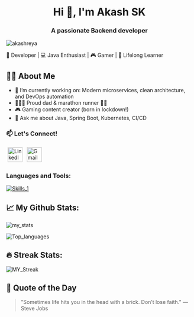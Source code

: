 <h1 align="center">Hi 👋, I'm Akash SK</h1>
<h3 align="center">A passionate Backend developer</h3>

<p align="left"> <img src="https://komarev.com/ghpvc/?username=akashreya&label=Profile%20views&color=0e75b6&style=flat" alt="akashreya" /> </p>

<p align="left">
  🚀 Developer | 💻 Java Enthusiast | 🎮 Gamer | 🧠 Lifelong Learner
</p>

## 🧑‍💻 About Me

- 🔭 I’m currently working on: Modern microservices, clean architecture, and DevOps automation
- 👨‍👩‍👧 Proud dad & marathon runner 🏃‍♂️
- 🎮 Gaming content creator (born in lockdown!)
- 💬 Ask me about Java, Spring Boot, Kubernetes, CI/CD

<h3 align="left">📫 Let's Connect!</h3> <a href="https://www.linkedin.com/in/akash-kantharaj-68526a3a" target="_blank" rel="noopener noreferrer"> <img src="https://skillicons.dev/icons?i=linkedin" alt="LinkedIn" height="40" style="vertical-align:top; margin:4px"></a> <a href="mailto:akashakashreya@gmail.com"> <img src="https://skillicons.dev/icons?i=gmail" alt="Gmail" height="40" style="vertical-align:top; margin:4px"></a>
<p align="left">
</p>

<h3 align="left">Languages and Tools:</h3>

[![Skills_1](https://skillicons.dev/icons?i=java,python,bash,mysql,spring,hibernate,react,eclipse,vscode,pycharm,jenkins,git,gitlab,maven,gradle,cmake,windows,linux,redhat,postman,aws,gcp)](https://skillicons.dev)

## 📈 My Github Stats:
![my_stats](https://github-readme-stats.vercel.app/api?username=akashreya&show_icons=true&locale=en&theme=github_dark)

![Top_languages](https://github-readme-stats.vercel.app/api/top-langs?username=akashreya&show_icons=true&locale=en&layout=compact&theme=github_dark)

## 🔥 Streak Stats:
![MY_Streak](https://github-readme-streak-stats.herokuapp.com/?user=akashreya&theme=github_dark)

## 💬 Quote of the Day

<!-- QUOTE_START -->
> "Sometimes life hits you in the head with a brick. Don’t lose faith." — Steve Jobs
<!-- QUOTE_END -->
